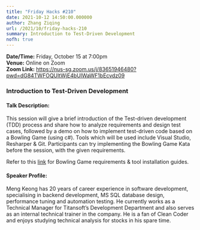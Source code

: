 ```yaml
---
title: "Friday Hacks #210"
date: 2021-10-12 14:50:00.000000
author: Zhang Ziqing
url: /2021/10/friday-hacks-210
summary: Introduction to Test-Driven Development
nofh: true
---
```


**Date/Time:** Friday, October 15 at 7:00pm<br />
**Venue:** Online on Zoom<br />
**Zoom Link:** https://nus-sg.zoom.us/j/83651946480?pwd=dG84TWFOQUltWjE4bUlWaWF1bEcvdz09

### Introduction to Test-Driven Development

#### Talk Description:

This session will give a brief introduction of the Test-driven development (TDD) process and share how to analyze requirements and design test cases, followed by a demo on how to implement test-driven code based on a Bowling Game (using c#). Tools which will be used include Visual Studio, Resharper & Git. Participants can try implementing the Bowling Game Kata before the session, with the given requirements.

Refer to this [link](https://drive.google.com/drive/folders/18qUyKdVNdnFMoxjpLEpGBXy3zkeTRLzD?usp=sharing) for Bowling Game requirements & tool installation guides.

#### Speaker Profile:

Meng Keong has 20 years of career experience in software development, specialising in backend development, MS SQL database design, performance tuning and automation testing. He currently works as a Technical Manager for Titansoft’s Development Department and also serves as an internal technical trainer in the company. He is a fan of Clean Coder and enjoys studying technical analysis for stocks in his spare time.
